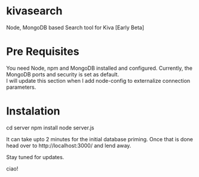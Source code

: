 kivasearch
==========

Node, MongoDB based Search tool for Kiva [Early Beta]

Pre Requisites
============
You need Node, npm and MongoDB installed and configured.  Currently, the MongoDB ports and security is set as default.  
I will update this section when I add node-config to externalize connection parameters.

Instalation
===========
cd server
npm install
node server.js

It can take upto 2 minutes for the initial database priming.  Once that is done head over to http://localhost:3000/
and lend away.

Stay tuned for updates.

ciao!



